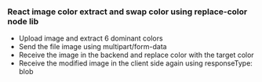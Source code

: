 ### React image color extract and swap color using replace-color node lib

* Upload image and extract 6 dominant colors
* Send the file image using multipart/form-data
* Receive the image in the backend and replace color with the target color
* Receive the modified image in the client side again using responseType: blob
